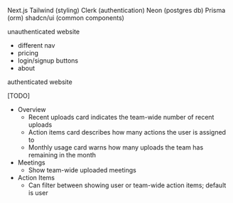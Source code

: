Next.js
Tailwind (styling)
Clerk (authentication)
Neon (postgres db)
Prisma (orm)
shadcn/ui (common components)

unauthenticated website

- different nav
- pricing
- login/signup buttons
- about

authenticated website

[TODO]

- Overview
  - Recent uploads card indicates the team-wide number of recent uploads
  - Action items card describes how many actions the user is assigned to
  - Monthly usage card warns how many uploads the team has remaining in the month
- Meetings
  - Show team-wide uploaded meetings
- Action Items
  - Can filter between showing user or team-wide action items; default is user
